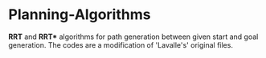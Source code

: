 # Planning-Algorithms
<b>RRT</b> and <b>RRT*</b> algorithms for path generation between given start and goal generation. The codes are a modification of 'Lavalle's' original files.
